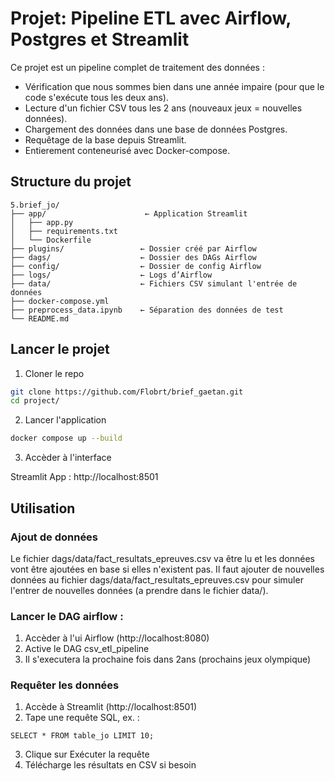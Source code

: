 # Projet: Pipeline ETL avec Airflow, Postgres et Streamlit 

Ce projet est un pipeline complet de traitement des données : 
 - Vérification que nous sommes bien dans une année impaire (pour que le code s'exécute tous les deux ans).
 - Lecture d'un fichier CSV tous les 2 ans (nouveaux jeux = nouvelles données).
 - Chargement des données dans une base de données Postgres.
 - Requêtage de la base depuis Streamlit.
 - Entierement conteneurisé avec Docker-compose. 


## Structure du projet 

```plaintext
5.brief_jo/
├── app/                      ← Application Streamlit
│   ├── app.py
│   ├── requirements.txt
│   └── Dockerfile
├── plugins/                 ← Dossier créé par Airflow
├── dags/                    ← Dossier des DAGs Airflow
├── config/                  ← Dossier de config Airflow
├── logs/                    ← Logs d’Airflow
├── data/                    ← Fichiers CSV simulant l'entrée de données
├── docker-compose.yml
├── preprocess_data.ipynb    ← Séparation des données de test
└── README.md
```

## Lancer le projet

1. Cloner le repo

```bash
git clone https://github.com/Flobrt/brief_gaetan.git
cd project/
```

2. Lancer l'application

```bash
docker compose up --build
```

3. Accèder à l'interface 

Streamlit App : http://localhost:8501

## Utilisation

### Ajout de données
Le fichier dags/data/fact_resultats_epreuves.csv va être lu et les données vont être ajoutées en base si elles n'existent pas. 
Il faut ajouter de nouvelles données au fichier dags/data/fact_resultats_epreuves.csv pour simuler l'entrer de nouvelles données (a prendre dans le fichier data/). 

### Lancer le DAG airflow :
1. Accèder à l'ui Airflow (http://localhost:8080)
2. Active le DAG csv_etl_pipeline
3. Il s'executera la prochaine fois dans 2ans (prochains jeux olympique)

###  Requêter les données
1. Accède à Streamlit (http://localhost:8501)
2. Tape une requête SQL, ex. :
```
SELECT * FROM table_jo LIMIT 10;
```
3. Clique sur Exécuter la requête
4. Télécharge les résultats en CSV si besoin
